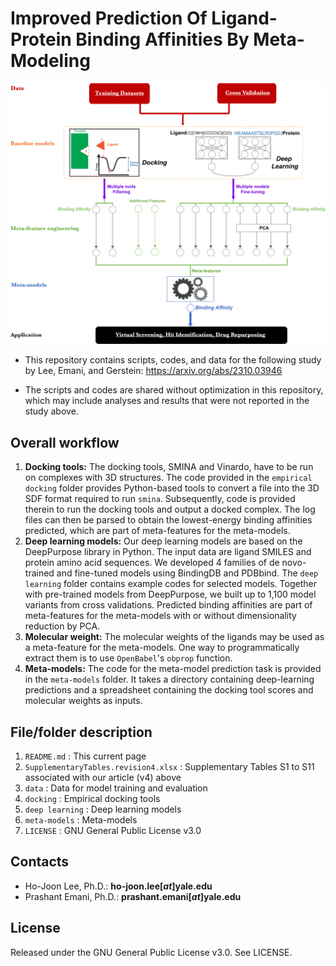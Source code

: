 # Improved Prediction Of Ligand-Protein Binding Affinities By Meta-Modeling
<p align="center">
  <img src="https://github.com/Lee1701/Lee2023a/blob/main/images/Fig1.revised.png" width="600">
</p>

- This repository contains scripts, codes, and data for the following study by Lee, Emani, and Gerstein:
<https://arxiv.org/abs/2310.03946>

- The scripts and codes are shared without optimization in this repository, which may include analyses and results that were not reported in the study above.

## Overall workflow
1. **Docking tools:** The docking tools, SMINA and Vinardo, have to be run on complexes with 3D structures. The code provided in the `empirical docking` folder provides Python-based tools to convert a file into the 3D SDF format required to run `smina`. Subsequently, code is provided therein to run the docking tools and output a docked complex. The log files can then be parsed to obtain the lowest-energy binding affinities predicted, which are part of meta-features for the meta-models.
2. **Deep learning models:** Our deep learning models are based on the DeepPurpose library in Python. The input data are ligand SMILES and protein amino acid sequences. We developed 4 families of de novo-trained and fine-tuned models using BindingDB and PDBbind. The `deep learning` folder contains example codes for selected models. Together with pre-trained models from DeepPurpose, we built up to 1,100 model variants from cross validations. Predicted binding affinities are part of meta-features for the meta-models with or without dimensionality reduction by PCA.
3. **Molecular weight:** The molecular weights of the ligands may be used as a meta-feature for the meta-models. One way to programmatically extract them is to use `OpenBabel`'s `obprop` function.
4. **Meta-models:** The code for the meta-model prediction task is provided in the `meta-models` folder. It takes a directory containing deep-learning predictions and a spreadsheet containing the docking tool scores and molecular weights as inputs.

## File/folder description
1. `README.md`
  : This current page
2. `SupplementaryTables.revision4.xlsx`
  : Supplementary Tables S1 to S11 associated with our article (v4) above
3. `data`
  : Data for model training and evaluation
4. `docking`
  : Empirical docking tools
5. `deep learning`
  : Deep learning models
6. `meta-models`
  : Meta-models
7. `LICENSE`
  : GNU General Public License v3.0

## Contacts
- Ho-Joon Lee, Ph.D.: **ho-joon.lee[_at_]yale.edu**
- Prashant Emani, Ph.D.: **prashant.emani[_at_]yale.edu**

## License
Released under the GNU General Public License v3.0. See LICENSE.
